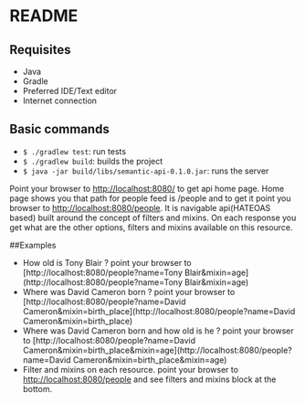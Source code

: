  README
========

## Requisites
- Java
- Gradle
- Preferred IDE/Text editor
- Internet connection

## Basic commands
- `$ ./gradlew test`: run tests
- `$ ./gradlew build`: builds the project
- `$ java -jar build/libs/semantic-api-0.1.0.jar`: runs the server

Point your browser to [http://localhost:8080/](http://localhost:8080/) to get api home page. Home page shows you that path for people feed is /people and to get it point you browser to [http://localhost:8080/people](http://localhost:8080/people). It is navigable api(HATEOAS based) built around the concept of filters and mixins. On each response you get what are the other options, filters and mixins available on this resource.

##Examples
- How old is Tony Blair ?  point your browser to [http://localhost:8080/people?name=Tony Blair&mixin=age](http://localhost:8080/people?name=Tony Blair&mixin=age)
- Where was David Cameron born ?  point your browser to [http://localhost:8080/people?name=David Cameron&mixin=birth_place](http://localhost:8080/people?name=David Cameron&mixin=birth_place)
- Where was David Cameron born and how old is he ?  point your browser to [http://localhost:8080/people?name=David Cameron&mixin=birth_place&mixin=age](http://localhost:8080/people?name=David Cameron&mixin=birth_place&mixin=age)
- Filter and mixins on each resource. point your browser to [http://localhost:8080/people](http://localhost:8080/people) and see filters and mixins block at the bottom.